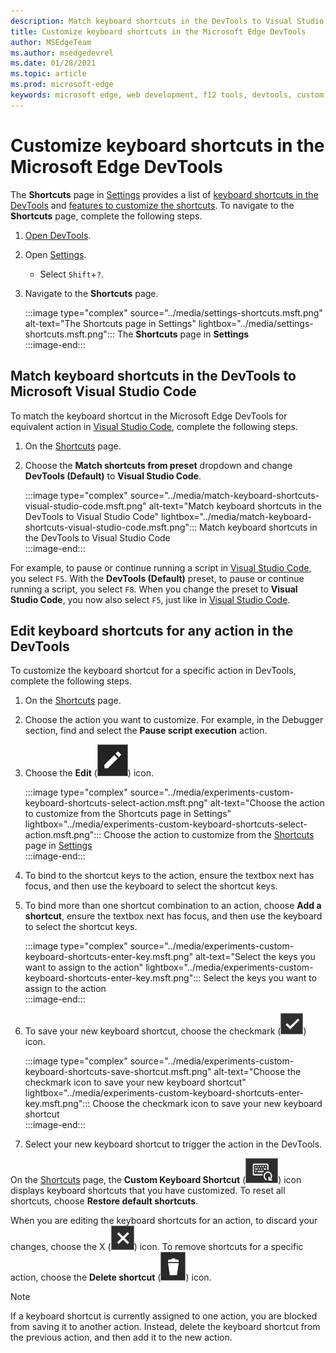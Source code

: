 ```yaml
---
description: Match keyboard shortcuts in the DevTools to Visual Studio Code
title: Customize keyboard shortcuts in the Microsoft Edge DevTools
author: MSEdgeTeam
ms.author: msedgedevrel
ms.date: 01/28/2021
ms.topic: article
ms.prod: microsoft-edge
keywords: microsoft edge, web development, f12 tools, devtools, custom, shortcuts, keyboard, visual studio code
---
```

# Customize keyboard shortcuts in the Microsoft Edge DevTools  

The **Shortcuts** page in [Settings][DevToolsCustomizeSettings] provides a list of [keyboard shortcuts in the DevTools][DevToolsShortcuts] and [features to customize the shortcuts](#match-keyboard-shortcuts-in-the-devtools-to-microsoft-visual-studio-code).  To navigate to the **Shortcuts** page, complete the following steps.  

1.  [Open DevTools][DevtoolsOpenMain].  
1.  Open [Settings][DevToolsCustomizeSettings].
    *   Select `Shift`+`?`.  
1.  Navigate to the **Shortcuts** page.  
    
    :::image type="complex" source="../media/settings-shortcuts.msft.png" alt-text="The Shortcuts page in Settings" lightbox="../media/settings-shortcuts.msft.png":::
       The **Shortcuts** page in **Settings**  
    :::image-end:::  
    
## Match keyboard shortcuts in the DevTools to Microsoft Visual Studio Code  

To match the keyboard shortcut in the Microsoft Edge DevTools for equivalent action in [Visual Studio Code][VisualStudioCode], complete the following steps.  

1.  On the [Shortcuts](#customize-keyboard-shortcuts-in-the-microsoft-edge-devtools) page.  
1.  Choose the **Match shortcuts from preset** dropdown and change **DevTools (Default)** to **Visual Studio Code**.  
    
    :::image type="complex" source="../media/match-keyboard-shortcuts-visual-studio-code.msft.png" alt-text="Match keyboard shortcuts in the DevTools to Visual Studio Code" lightbox="../media/match-keyboard-shortcuts-visual-studio-code.msft.png":::
       Match keyboard shortcuts in the DevTools to Visual Studio Code  
    :::image-end:::  
    
For example, to pause or continue running a script in [Visual Studio Code][VisualStudioCodeShortcutsKeyboardWindows], you select `F5`.  With the **DevTools (Default)** preset, to pause or continue running a script, you select `F8`.  When you change the preset to **Visual Studio Code**, you now also select `F5`, just like in [Visual Studio Code][VisualStudioCodeShortcutsKeyboardWindows].  

## Edit keyboard shortcuts for any action in the DevTools  

To customize the keyboard shortcut for a specific action in DevTools, complete the following steps.  

1.  On the [Shortcuts](#customize-keyboard-shortcuts-in-the-microsoft-edge-devtools) page.  
1.  Choose the action you want to customize.  For example, in the Debugger section, find and select the **Pause script execution** action.
1.  Choose the **Edit** \(![EditKeyboardShortcut][ImageEditKeyboardShortcutIcon]\) icon.  
    
    :::image type="complex" source="../media/experiments-custom-keyboard-shortcuts-select-action.msft.png" alt-text="Choose the action to customize from the Shortcuts page in Settings" lightbox="../media/experiments-custom-keyboard-shortcuts-select-action.msft.png":::
       Choose the action to customize from the [Shortcuts](#customize-keyboard-shortcuts-in-the-microsoft-edge-devtools) page in [Settings][DevToolsCustomizeSettings]  
    :::image-end:::  
    
1.  To bind to the shortcut keys to the action, ensure the textbox next has focus, and then use the keyboard to select the shortcut keys.  
1.  To bind more than one shortcut combination to an action, choose **Add a shortcut**, ensure the textbox next has focus, and then use the keyboard to select the shortcut keys.  
    
    :::image type="complex" source="../media/experiments-custom-keyboard-shortcuts-enter-key.msft.png" alt-text="Select the keys you want to assign to the action" lightbox="../media/experiments-custom-keyboard-shortcuts-enter-key.msft.png":::
       Select the keys you want to assign to the action  
    :::image-end:::  
    
1.  To save your new keyboard shortcut, choose the checkmark \(![CheckmarkKeyboardShortcut][ImageCheckmarkKeyboardShortcutIcon]\) icon.
    
    :::image type="complex" source="../media/experiments-custom-keyboard-shortcuts-save-shortcut.msft.png" alt-text="Choose the checkmark icon to save your new keyboard shortcut" lightbox="../media/experiments-custom-keyboard-shortcuts-enter-key.msft.png":::
       Choose the checkmark icon to save your new keyboard shortcut  
    :::image-end:::  
    
1.  Select your new keyboard shortcut to trigger the action in the DevTools.  
    
On the [Shortcuts](#customize-keyboard-shortcuts-in-the-microsoft-edge-devtools) page, the **Custom Keyboard Shortcut** \(![CustomKeyboardShortcut][ImageCustomKeyboardShortcutIcon]\) icon displays keyboard shortcuts that you have customized.  To reset all shortcuts, choose **Restore default shortcuts**.  

When you are editing the keyboard shortcuts for an action, to discard your changes, choose the X \(![XKeyboardShortcut][ImageXKeyboardShortcutIcon]\) icon.  To remove shortcuts for a specific action, choose the **Delete shortcut** \(![DeleteKeyboardShortcut][ImageDeleteKeyboardShortcutIcon]\) icon.  

> [!NOTE]
> If a keyboard shortcut is currently assigned to one action, you are blocked from saving it to another action.  Instead, delete the keyboard shortcut from the previous action, and then add it to the new action.

<!-- image links -->  

[ImageCheckmarkKeyboardShortcutIcon]: ../media/checkmark-keyboard-shortcut-icon.msft.png  
[ImageCustomKeyboardShortcutIcon]: ../media/custom-keyboard-shortcut-icon.msft.png  
[ImageDeleteKeyboardShortcutIcon]: ../media/delete-keyboard-shortcut-icon.msft.png  
[ImageEditKeyboardShortcutIcon]: ../media/edit-keyboard-shortcut-icon.msft.png  
[ImageXKeyboardShortcutIcon]: ../media/discard-changes-keyboard-shortcut-icon.msft.png  

<!-- links -->  

[DevToolsCustomizeSettings]: ./index.md#settings "Settings - Customize Microsoft Edge DevTools | Microsoft Docs"  
[DevtoolsOpenMain]: ../open/index.md "Open Microsoft Edge DevTools | Microsoft Docs"  
[DevToolsShortcuts]: ../shortcuts/index.md "Microsoft Edge DevTools keyboard shortcuts | Microsoft Docs"  

[VisualStudioCode]: https://code.visualstudio.com "Microsoft Visual Studio Code"  
[VisualStudioCodeShortcutsKeyboardWindows]: https://code.visualstudio.com/shortcuts/keyboard-shortcuts-windows.pdf "Visual Studio Code Keyboard shortcuts for Windows | Microsoft Visual Studio Code"  
